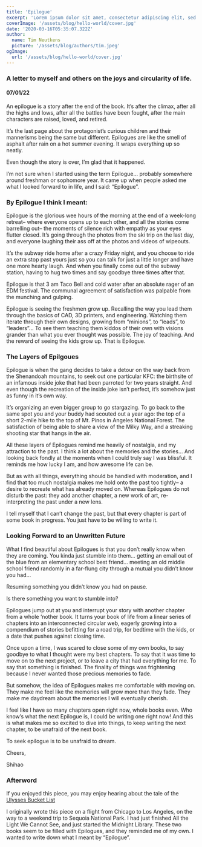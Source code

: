 ```yaml
---
title: 'Epilogue'
excerpt: 'Lorem ipsum dolor sit amet, consectetur adipiscing elit, sed do eiusmod tempor incididunt ut labore et dolore magna aliqua. Praesent elementum facilisis leo vel fringilla est ullamcorper eget. At imperdiet dui accumsan sit amet nulla facilities morbi tempus.'
coverImage: '/assets/blog/hello-world/cover.jpg'
date: '2020-03-16T05:35:07.322Z'
author:
  name: Tim Neutkens
  picture: '/assets/blog/authors/tim.jpeg'
ogImage:
  url: '/assets/blog/hello-world/cover.jpg'
---
```


<!-----

Yay, no errors, warnings, or alerts!

Conversion time: 0.324 seconds.


Using this Markdown file:

1. Paste this output into your source file.
2. See the notes and action items below regarding this conversion run.
3. Check the rendered output (headings, lists, code blocks, tables) for proper
   formatting and use a linkchecker before you publish this page.

Conversion notes:

* Docs to Markdown version 1.0β33
* Tue Jul 26 2022 18:05:30 GMT-0700 (PDT)
* Source doc: Epilogue Copy
* This is a partial selection. Check to make sure intra-doc links work.
----->

### **A letter to myself and others on the joys and circularity of life.**


#### **07/01/22**

An epilogue is a story after the end of the book. It’s after the climax, after all the highs and lows, after all the battles have been fought, after the main characters are raised, loved, and retired.

It’s the last page about the protagonist’s curious children and their mannerisms being the same but different. Epilogues are like the smell of asphalt after rain on a hot summer evening. It wraps everything up so neatly.

Even though the story is over, I’m glad that it happened.

I’m not sure when I started using the term Epilogue… probably somewhere around freshman or sophomore year. It came up when people asked me what I looked forward to in life, and I said: “Epilogue”.


### **By Epilogue I think I meant:**

Epilogue is the glorious wee hours of the morning at the end of a week-long retreat– where everyone opens up to each other, and all the stories come barrelling out– the moments of silence rich with empathy as your eyes flutter closed. It’s going through the photos from the ski trip on the last day, and everyone laughing their ass off at the photos and videos of wipeouts.

It’s the subway ride home after a crazy Friday night, and you choose to ride an extra stop past yours just so you can talk for just a little longer and have one more hearty laugh. And when you finally come out of the subway station, having to hug two times and say goodbye three times after that.

Epilogue is that 3 am Taco Bell and cold water after an absolute rager of an EDM festival. The communal agreement of satisfaction was palpable from the munching and gulping.

Epilogue is seeing the freshmen grow up. Recalling the way you lead them through the basics of CAD, 3D printers, and engineering. Watching them iterate through their own designs,  growing from “minions”, to “leads”, to “leaders”... To see them teaching them kiddos of their own with visions grander than what you ever thought was possible. The joy of teaching. And the reward of seeing the kids grow up. That is Epilogue.


### **The Layers of Epilgoues**

Epilogue is when the gang decides to take a detour on the way back from the Shenandoah mountains, to seek out one particular KFC: the birthsite of an infamous inside joke that had been parroted for two years straight. And even though the recreation of the inside joke isn’t perfect, it’s somehow just as funny in it’s own way.

It’s organizing an even bigger group to go stargazing. To go back to the same spot you and your buddy had scouted out a year ago: the top of a short 2-mile hike to the top of Mt. Pinos in Angeles National Forest. The satisfaction of being able to share a view of the Milky Way, and a streaking shooting star that hangs in the air.

All these layers of Epilogues remind me heavily of nostalgia, and my attraction to the past. I think a lot about the memories and the stories… And looking back fondly at the moments when I could truly say I was blissful. It reminds me how lucky I am, and how awesome life can be.

But as with all things, everything should be handled with moderation, and I find that too much nostalgia makes me hold onto the past too tightly– a desire to recreate what has already moved on. Whereas Epilogues do not disturb the past: they add another chapter, a new work of art, re-interpreting the past under a new lens.

I tell myself that I can’t change the past, but that every chapter is part of some book in progress. You just have to be willing to write it.


### **Looking Forward to an Unwritten Future**

What I find beautiful about Epilogues is that you don’t really know when they are coming. You kinda just stumble into them… getting an email out of the blue from an elementary school best friend… meeting an old middle school friend randomly in a far-flung city through a mutual you didn’t know you had… 

Resuming something you didn’t know you had on pause.

Is there something you want to stumble into?

Epilogues jump out at you and interrupt your story with another chapter from a whole ‘nother book. It turns your book of life from a linear series of chapters into an interconnected circular web, eagerly growing into a compendium of stories befitting for a road trip, for bedtime with the kids, or a date that pushes against closing time.

Once upon a time, I was scared to close some of my own books, to say goodbye to what I thought were my best chapters. To say that it was time to move on to the next project, or to leave a city that had everything for me. To say that something is finished. The finality of things was frightening because I never wanted those precious memories to fade.

But somehow, the idea of Epilogues makes me comfortable with moving on. They make me feel like the memories will grow more than they fade. They make me daydream about the memories I will eventually cherish.

I feel like I have so many chapters open right now, whole books even. Who know’s what the next Epilogue is, I could be writing one right now! And this is what makes me so excited to dive into things, to keep writing the next chapter, to be unafraid of the next book.

To seek epilogue is to be unafraid to dream.

Cheers,

Shihao


### **Afterword**

If you enjoyed this piece, you may enjoy hearing about the tale of the [Ulysses Bucket List](https://www.reddit.com/r/AskReddit/comments/258w8s/what_is_a_story_you_have_been_dying_to_tell/chex9eq/)

I originally wrote this piece on a flight from Chicago to Los Angeles, on the way to a weekend trip to Sequoia National Park. I had just finished All the Light We Cannot See, and just started the Midnight Library. These two books seem to be filled with Epilogues, and they reminded me of my own. I wanted to write down what I meant by “Epilogue”.
